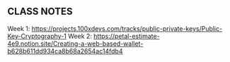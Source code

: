 ## CLASS NOTES

Week 1: https://projects.100xdevs.com/tracks/public-private-keys/Public-Key-Cryptography-1
Week 2: https://petal-estimate-4e9.notion.site/Creating-a-web-based-wallet-b628b611dd934ca8b68a2654ac14fdb4
